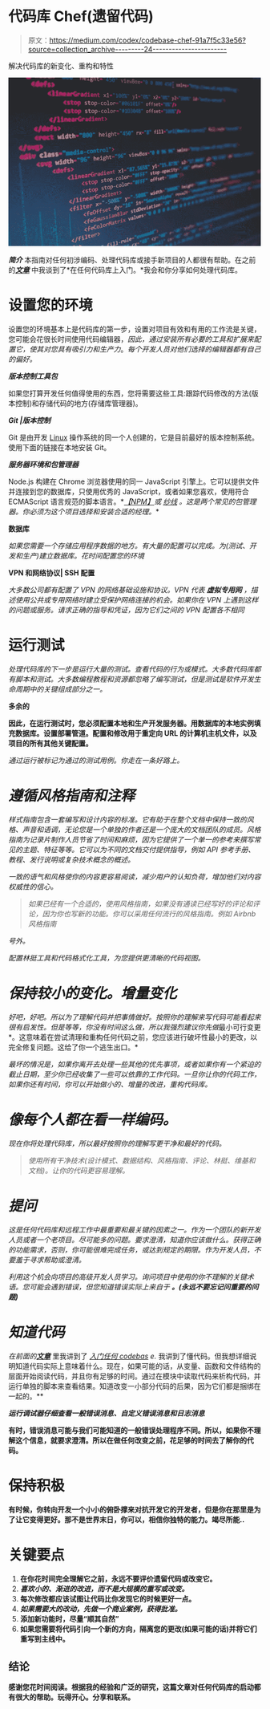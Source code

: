 # 代码库 Chef(遗留代码)

> 原文：<https://medium.com/codex/codebase-chef-91a7f5c33e56?source=collection_archive---------24----------------------->

解决代码库的新变化、重构和特性

![](img/f2034a0443bc1533f49aa0e3817fa61b.png)

***简介***
本指南对任何初涉编码、处理代码库或接手新项目的人都很有帮助。在之前的[***文章***](https://acquahsamuel.medium.com/getting-started-on-any-codebase-4170376bdc8c) 中我谈到了*在任何代码库上入门。*我会和你分享如何处理代码库。

# **设置您的环境**

设置您的环境基本上是代码库的第一步，设置对项目有效和有用的工作流是关键，您可能会花很长时间使用代码编辑器，*因此，通过安装所有必要的工具和扩展来配置它，使其对您具有吸引力和生产力*。*每个开发人员对他们选择的编辑器都有自己的偏好。*

***版本控制工具包***

如果您打算开发任何值得使用的东西，您将需要这些工具:跟踪代码修改的方法(版本控制)和存储代码的地方(存储库管理器)。

***Git |版本控制***

Git 是由开发 [Linux](https://en.wikipedia.org/wiki/Linus_Torvalds) 操作系统的同一个人创建的，它是目前最好的版本控制系统。使用下面的链接在本地安装 Git。

***服务器环境和包管理器***

Node.js 构建在 Chrome 浏览器使用的同一 JavaScript 引擎上。它可以提供文件并连接到您的数据库，只使用优秀的 JavaScript，或者如果您喜欢，使用符合 ECMAScript 语言规范的脚本语言。*[*【NPM】*](https://www.npmjs.com/)*或* [*纱线*](https://yarnpkg.com/) *。这是两个常见的包管理器。你必须为这个项目选择和安装合适的经理。**

****数据库****

*如果您需要一个存储应用程序数据的地方。有大量的配置可以完成。为(测试、开发和生产)建立数据库。花时间配置您的环境*

****VPN 和网络协议| SSH 配置****

*大多数公司都有配置了 VPN 的网络基础设施和协议。VPN 代表 ***虚拟专用网*** ，描述使用公共或专用网络时建立受保护网络连接的机会。如果你在 VPN 上遇到这样的问题或服务。请求正确的指导和凭证，因为它们之间的 VPN 配置各不相同*

# **运行测试**

*处理代码库的下一步是运行大量的测试。查看代码的行为或模式。大多数代码库都有脚本和测试。大多数编程教程和资源都忽略了编写测试，但是测试是软件开发生命周期中的关键组成部分之一。*

****多余的****

**因此，在运行测试时，您必须配置本地和生产开发服务器。用数据库的本地实例填充数据库。设置部署管道。配置和修改用于重定向 URL 的计算机主机文件，以及项目的所有其他关键配置。**

*通过运行被标记为通过的测试用例。你走在一条好路上。*

# ***遵循风格指南和注释***

*样式指南包含一套编写和设计内容的标准。它有助于在整个文档中保持一致的风格、声音和语调，无论您是一个单独的作者还是一个庞大的文档团队的成员。风格指南为记录片制作人员节省了时间和麻烦，因为它提供了一个单一的参考来撰写常见的主题、特征等等。它可以为不同的文档交付提供指导，例如 API 参考手册、教程、发行说明或复杂技术概念的概述。*

*一致的语气和风格使你的内容更容易阅读，减少用户的认知负荷，增加他们对内容权威性的信心。*

> *如果已经有一个合适的，使用风格指南，如果没有通读已经写好的评论和评论，因为你也写新的功能。你可以采用任何流行的风格指南。例如 Airbnb 风格指南*

*号外。*

*配置林挺工具和代码格式化工具，为您提供更清晰的代码视图。*

# *保持较小的变化。增量变化*

*好吧，好吧。所以为了理解代码并把事情做好。按照你的理解来写代码可能看起来很有启发性。但是等等，你没有时间这么做，所以我强烈建议你先做*最小可行变更*。这意味着在尝试清理和重构任何代码之前，您应该进行破坏性最小的更改，以完全修复问题。这给了你一个逃生出口。*

*最坏的情况是，如果你离开去处理一些其他的优先事项，或者如果你有一个紧迫的截止日期，至少你已经收集了一些可以依靠的工作代码。一旦你让你的代码工作，如果你还有时间，你可以开始做小的、增量的改进，重构代码库。*

# *像每个人都在看一样编码。*

*现在你将处理代码库，所以最好按照你的理解写更干净和最好的代码。*

> *使用所有干净技术(设计模式、数据结构、风格指南、评论、林挺、维基和文档)。让你的代码更容易理解。*

# ***提问***

*这是任何代码库和远程工作中最重要和最关键的因素之一。作为一个团队的新开发人员或者一个老项目。尽可能多的问题。要求澄清，知道你应该做什么。获得正确的功能需求，否则，你可能很难完成任务，或达到规定的期限。作为开发人员，不要羞于寻求帮助或澄清。*

**利用这个机会向项目的高级开发人员学习。询问项目中使用的你不理解的关键术语。您可能会遇到错误，但您知道错误实际上来自于* ***。(永远不要忘记问重要的问题)****

# ***知道代码***

*在前面的*[***文章***](https://acquahsamuel.medium.com/getting-started-on-any-codebase-4170376bdc8c) 里我讲到了 [*入门任何 codebas*](https://medium.com/r?url=https%3A%2F%2Facquahsamuel.medium.com%2Fgetting-started-on-any-codebase-4170376bdc8c) *e.* 我讲到了懂代码。但我想详细说明知道代码实际上意味着什么。现在，如果可能的话，从变量、函数和文件结构的层面开始阅读代码，并且你有足够的时间。通过在模块中读取代码来析构代码，并运行单独的脚本来查看结果。知道改变一小部分代码的后果，因为它们都是捆绑在一起的。**

***运行调试器仔细查看一般错误消息、自定义错误消息和日志消息***

**有时，错误消息可能与我们可能知道的一般错误处理程序不同。所以，如果你不理解这个信息，就要求澄清。所以在做任何改变之前，花足够的时间去了解你的代码。**

# ****保持积极****

**有时候，你转向开发一个小小的俯卧撑来对抗开发它的开发者，但是你在那里是为了让它变得更好。那不是世界末日，你可以，相信你独特的能力。竭尽所能..**

# ****关键要点****

1.  **在你花时间完全理解它之前，永远不要评价遗留代码或改变它。**
2.  *****喜欢小的、渐进的改进，而不是大规模的重写或改变。*****
3.  **每次修改都应该试图让代码比你发现它的时候更好一点。**
4.  *****如果需要大的改动，先做一个商业案例，获得批准。*****
5.  **添加新功能时，尽量“顺其自然”**
6.  **如果您需要将代码引向一个新的方向，隔离您的更改(如果可能的话)并将它们重写到主线中。**

## **结论**

**感谢您花时间阅读。根据我的经验和广泛的研究，这篇文章对任何代码库的启动都有很大的帮助。玩得开心。分享和联系。**